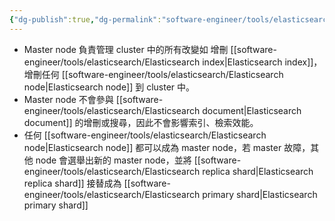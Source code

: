 ```yaml
---
{"dg-publish":true,"dg-permalink":"software-engineer/tools/elasticsearch/Elasticsearch master node","permalink":"/software-engineer/tools/elasticsearch/Elasticsearch master node/"}
---
```


- Master node 負責管理 cluster 中的所有改變如 增刪 [[software-engineer/tools/elasticsearch/Elasticsearch index\|Elasticsearch index]]，增刪任何 [[software-engineer/tools/elasticsearch/Elasticsearch node\|Elasticsearch node]] 到 cluster 中。
- Master node 不會參與 [[software-engineer/tools/elasticsearch/Elasticsearch document\|Elasticsearch document]] 的增刪或搜尋，因此不會影響索引、檢索效能。
- 任何 [[software-engineer/tools/elasticsearch/Elasticsearch node\|Elasticsearch node]] 都可以成為 master node，若 master 故障，其他 node 會選舉出新的 master node，並將 [[software-engineer/tools/elasticsearch/Elasticsearch replica shard\|Elasticsearch replica shard]] 接替成為 [[software-engineer/tools/elasticsearch/Elasticsearch primary shard\|Elasticsearch primary shard]]